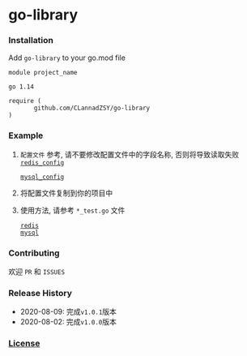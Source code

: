# go-library

### Installation
Add `go-library` to your go.mod file
```
module project_name

go 1.14

require (
       github.com/CLannadZSY/go-library
)
```

### Example
1. `配置文件` 参考,  请不要修改配置文件中的字段名称, 否则将导致读取失败<br>
   [`redis_config`](https://github.com/CLannadZSY/go-library/blob/master/database/redis/redis_config.yaml)<br>

   [`mysql_config`](https://github.com/CLannadZSY/go-library/blob/master/database/sql/mysql_config.yaml)

2. 将配置文件复制到你的项目中

3. 使用方法, 请参考  `*_test.go` 文件

   [`redis`](https://github.com/CLannadZSY/go-library/blob/master/database/redis/redis_test.go)<br>
   [`mysql`](https://github.com/CLannadZSY/go-library/blob/master/database/sql/mysql_test.go)


### Contributing
欢迎  `PR`  和   `ISSUES`

### Release History

* 2020-08-09: 完成```v1.0.1```版本 
* 2020-08-02: 完成```v1.0.0```版本 

### [License](https://github.com/CLannadZSY/go-library/blob/master/LICENSE)
